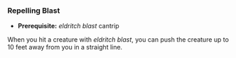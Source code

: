 ### Repelling Blast
- **Prerequisite:** *eldritch blast* cantrip

When you hit a creature with *eldritch blast*, you can push the creature up to 10 feet away from you in a straight line.
